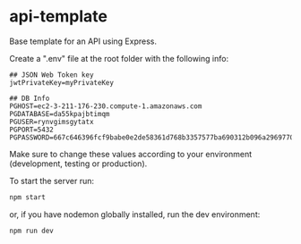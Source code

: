 # api-template

Base template for an API using Express.

Create a ".env" file at the root folder with the following info:

```text
## JSON Web Token key
jwtPrivateKey=myPrivateKey

## DB Info
PGHOST=ec2-3-211-176-230.compute-1.amazonaws.com
PGDATABASE=da55kpajbtimqm
PGUSER=rynvgimsgytatx
PGPORT=5432
PGPASSWORD=667c646396fcf9babe0e2de58361d768b3357577ba690312b096a296977064cd
```

Make sure to change these values according to your environment (development, testing or production).

To start the server run:

```bash
npm start
```

or, if you have nodemon globally installed, run the dev environment:

```bash
npm run dev
```
